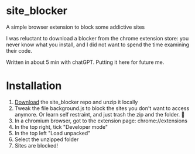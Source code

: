 # site_blocker
A simple browser extension to block some addictive sites

I was reluctant to download a blocker from the chrome extension store: you never know what you install, and I did not want to spend the time examining their code. 

Written in about 5 min with chatGPT. Putting it here for future me. 

# Installation

1. [Download](https://github.com/qbalin/site_blocker/archive/refs/heads/main.zip) the site_blocker repo and unzip it locally
2. Tweak the file background.js to block the sites you don't want to access anymore. Or learn self restraint, and just trash the zip and the folder. 🧘
3. In a chromium browser, got to the extension page: chrome://extensions
4. In the top right, tick "Developer mode"
5. In the top left "Load unpacked"
6. Select the unzipped folder
7. Sites are blocked!
